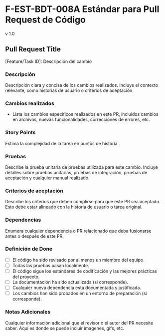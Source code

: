 # F-EST-BDT-008A Estándar para Pull Request de Código

v 1.0

## Pull Request Title

[Feature/Task ID]: Descripción del cambio

### Descripción

Descripción clara y concisa de los cambios realizados. Incluye el contexto relevante, como historias de usuario o criterios de aceptación.

### Cambios realizados

- Lista los cambios específicos realizados en este PR, incluidos cambios en archivos, nuevas funcionalidades, correcciones de errores, etc.

### Story Points

Estima la complejidad de la tarea en puntos de historia.

### Pruebas

Describe la prueba unitaria de pruebas utilizada para este cambio. Incluye detalles sobre pruebas unitarias, pruebas de integración, pruebas de aceptación y cualquier manual realizado.

### Criterios de aceptación

Describe los criterios que deben cumplirse para que este PR sea aceptado. Esto debe estar alineado con la historia de usuario o tarea original.

### Dependencias

Enumera cualquier dependencia o PR relacionado que deba fusionarse antes o después de este PR.

### Definición de Done

- [ ] El código ha sido revisado por al menos un miembro del equipo.
- [ ] Todas las pruebas pasan localmente.
- [ ] El código sigue los estándares de codificación y las mejores prácticas del proyecto.
- [ ] La documentación ha sido actualizada (si corresponde).
- [ ] Cualquier nueva dependencia está documentada y justificada.
- [ ] Los cambios han sido probados en un entorno de preparación (si corresponde).

### Notas Adicionales

Cualquier información adicional que el revisor o el autor del PR necesite saber. Aquí es donde se puede incluir imagenes, gifs, etc.
